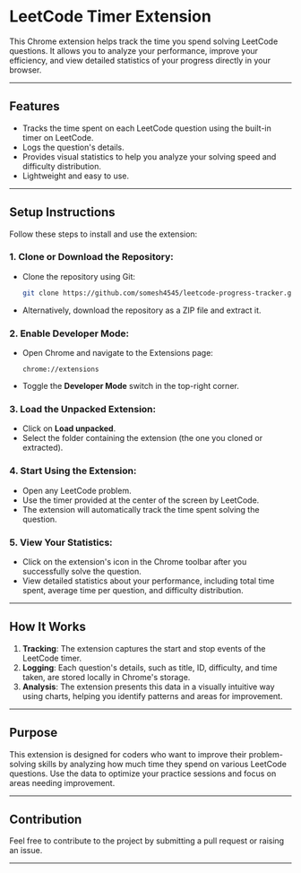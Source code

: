 # LeetCode Timer Extension

This Chrome extension helps track the time you spend solving LeetCode questions. It allows you to analyze your performance, improve your efficiency, and view detailed statistics of your progress directly in your browser.

---

## **Features**
- Tracks the time spent on each LeetCode question using the built-in timer on LeetCode.
- Logs the question's details.
- Provides visual statistics to help you analyze your solving speed and difficulty distribution.
- Lightweight and easy to use.

---

## **Setup Instructions**

Follow these steps to install and use the extension:

### 1. Clone or Download the Repository:
- Clone the repository using Git:
    ```bash
    git clone https://github.com/somesh4545/leetcode-progress-tracker.git
    ```
- Alternatively, download the repository as a ZIP file and extract it.

### 2. Enable Developer Mode:
- Open Chrome and navigate to the Extensions page:
    ```
    chrome://extensions
    ```
- Toggle the **Developer Mode** switch in the top-right corner.

### 3. Load the Unpacked Extension:
- Click on **Load unpacked**.
- Select the folder containing the extension (the one you cloned or extracted).

### 4. Start Using the Extension:
- Open any LeetCode problem.
- Use the timer provided at the center of the screen by LeetCode.
- The extension will automatically track the time spent solving the question.

### 5. View Your Statistics:
- Click on the extension's icon in the Chrome toolbar after you successfully solve the question.
- View detailed statistics about your performance, including total time spent, average time per question, and difficulty distribution.

---

## **How It Works**
1. **Tracking**: The extension captures the start and stop events of the LeetCode timer.
2. **Logging**: Each question's details, such as title, ID, difficulty, and time taken, are stored locally in Chrome's storage.
3. **Analysis**: The extension presents this data in a visually intuitive way using charts, helping you identify patterns and areas for improvement.

---

## **Purpose**
This extension is designed for coders who want to improve their problem-solving skills by analyzing how much time they spend on various LeetCode questions. Use the data to optimize your practice sessions and focus on areas needing improvement.

---

## **Contribution**
Feel free to contribute to the project by submitting a pull request or raising an issue.

---

